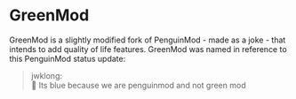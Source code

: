 # GreenMod
GreenMod is a slightly modified fork of PenguinMod - made as a joke - that intends to add quality of life features. GreenMod was named in reference to this PenguinMod status update:
> jwklong:</br>
> 🔵 Its blue because we are penguinmod and not green mod
